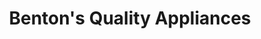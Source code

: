 ---
title: "Benton's Quality Appliances"
url: /tulsa/bentons-quality-appliances/
shop: Haushaltsgeräte
---